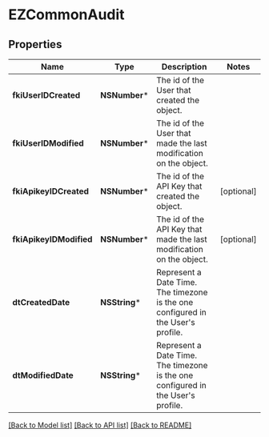 # EZCommonAudit

## Properties
Name | Type | Description | Notes
------------ | ------------- | ------------- | -------------
**fkiUserIDCreated** | **NSNumber*** | The id of the User that created the object. | 
**fkiUserIDModified** | **NSNumber*** | The id of the User that made the last modification on the object. | 
**fkiApikeyIDCreated** | **NSNumber*** | The id of the API Key that created the object. | [optional] 
**fkiApikeyIDModified** | **NSNumber*** | The id of the API Key that made the last modification on the object. | [optional] 
**dtCreatedDate** | **NSString*** | Represent a Date Time. The timezone is the one configured in the User&#39;s profile. | 
**dtModifiedDate** | **NSString*** | Represent a Date Time. The timezone is the one configured in the User&#39;s profile. | 

[[Back to Model list]](../README.md#documentation-for-models) [[Back to API list]](../README.md#documentation-for-api-endpoints) [[Back to README]](../README.md)


